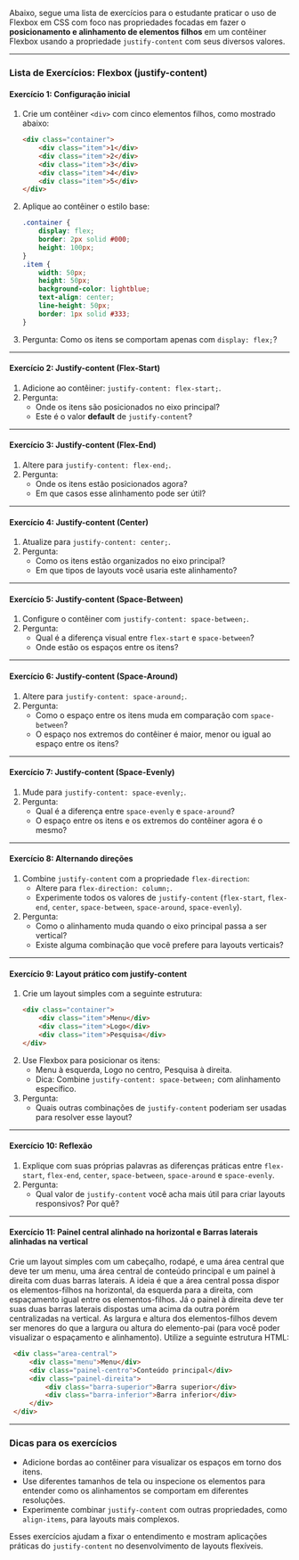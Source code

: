 Abaixo, segue uma lista de exercícios para o estudante praticar o uso de Flexbox em CSS com foco nas propriedades focadas em fazer o **posicionamento e alinhamento de elementos filhos** em um contêiner Flexbox usando a propriedade `justify-content` com seus diversos valores.

---

### **Lista de Exercícios: Flexbox (justify-content)**

#### **Exercício 1: Configuração inicial**
1. Crie um contêiner `<div>` com cinco elementos filhos, como mostrado abaixo:
   ```html
   <div class="container">
       <div class="item">1</div>
       <div class="item">2</div>
       <div class="item">3</div>
       <div class="item">4</div>
       <div class="item">5</div>
   </div>
   ```
2. Aplique ao contêiner o estilo base:
   ```css
   .container {
       display: flex;
       border: 2px solid #000;
       height: 100px;
   }
   .item {
       width: 50px;
       height: 50px;
       background-color: lightblue;
       text-align: center;
       line-height: 50px;
       border: 1px solid #333;
   }
   ```
3. Pergunta: Como os itens se comportam apenas com `display: flex;`?

---

#### **Exercício 2: Justify-content (Flex-Start)**
1. Adicione ao contêiner: `justify-content: flex-start;`.
2. Pergunta:
   - Onde os itens são posicionados no eixo principal?
   - Este é o valor **default** de `justify-content`?

---

#### **Exercício 3: Justify-content (Flex-End)**
1. Altere para `justify-content: flex-end;`.
2. Pergunta:
   - Onde os itens estão posicionados agora?
   - Em que casos esse alinhamento pode ser útil?

---

#### **Exercício 4: Justify-content (Center)**
1. Atualize para `justify-content: center;`.
2. Pergunta:
   - Como os itens estão organizados no eixo principal?
   - Em que tipos de layouts você usaria este alinhamento?

---

#### **Exercício 5: Justify-content (Space-Between)**
1. Configure o contêiner com `justify-content: space-between;`.
2. Pergunta:
   - Qual é a diferença visual entre `flex-start` e `space-between`?
   - Onde estão os espaços entre os itens?

---

#### **Exercício 6: Justify-content (Space-Around)**
1. Altere para `justify-content: space-around;`.
2. Pergunta:
   - Como o espaço entre os itens muda em comparação com `space-between`?
   - O espaço nos extremos do contêiner é maior, menor ou igual ao espaço entre os itens?

---

#### **Exercício 7: Justify-content (Space-Evenly)**
1. Mude para `justify-content: space-evenly;`.
2. Pergunta:
   - Qual é a diferença entre `space-evenly` e `space-around`?
   - O espaço entre os itens e os extremos do contêiner agora é o mesmo?

---

#### **Exercício 8: Alternando direções**
1. Combine `justify-content` com a propriedade `flex-direction`:
   - Altere para `flex-direction: column;`.
   - Experimente todos os valores de `justify-content` (`flex-start`, `flex-end`, `center`, `space-between`, `space-around`, `space-evenly`).
2. Pergunta:
   - Como o alinhamento muda quando o eixo principal passa a ser vertical?
   - Existe alguma combinação que você prefere para layouts verticais?

---

#### **Exercício 9: Layout prático com justify-content**
1. Crie um layout simples com a seguinte estrutura:
   ```html
   <div class="container">
       <div class="item">Menu</div>
       <div class="item">Logo</div>
       <div class="item">Pesquisa</div>
   </div>
   ```
2. Use Flexbox para posicionar os itens:
   - Menu à esquerda, Logo no centro, Pesquisa à direita.
   - Dica: Combine `justify-content: space-between;` com alinhamento específico.
3. Pergunta:
   - Quais outras combinações de `justify-content` poderiam ser usadas para resolver esse layout?

---

#### **Exercício 10: Reflexão**
1. Explique com suas próprias palavras as diferenças práticas entre `flex-start`, `flex-end`, `center`, `space-between`, `space-around` e `space-evenly`.
2. Pergunta:
   - Qual valor de `justify-content` você acha mais útil para criar layouts responsivos? Por quê?

---
#### **Exercício 11: Painel central alinhado na horizontal e Barras laterais alinhadas na vertical**
Crie um layout simples com um cabeçalho, rodapé, e uma área central que deve ter um menu, uma área
central de conteúdo principal e um painel à direita com duas barras laterais. A ideia é que a área
central possa dispor os elementos-filhos na horizontal, da esquerda para a direita, com espaçamento
igual entre os elementos-filhos. Já o painel à direita deve ter suas duas barras laterais dispostas uma
acima da outra porém centralizadas na vertical. As largura e altura dos elementos-filhos devem ser
menores do que a largura ou altura do elemento-pai (para você poder visualizar o espaçamento e alinhamento). Utilize a seguinte
estrutura HTML:
   ```html
    <div class="area-central">
        <div class="menu">Menu</div>
        <div class="painel-centro">Conteúdo principal</div>
        <div class="painel-direita">
            <div class="barra-superior">Barra superior</div>
            <div class="barra-inferior">Barra inferior</div>
        </div>
    </div>
   ```
---

### **Dicas para os exercícios**
- Adicione bordas ao contêiner para visualizar os espaços em torno dos itens.
- Use diferentes tamanhos de tela ou inspecione os elementos para entender como os alinhamentos se comportam em diferentes resoluções.
- Experimente combinar `justify-content` com outras propriedades, como `align-items`, para layouts mais complexos.

Esses exercícios ajudam a fixar o entendimento e mostram aplicações práticas do `justify-content` no desenvolvimento de layouts flexíveis.